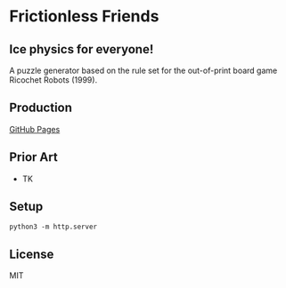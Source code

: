 # Frictionless Friends

## Ice physics for everyone!

A puzzle generator based on the rule set for the out-of-print board game Ricochet Robots (1999).

Production
----------

[GitHub Pages](https://jessechen.github.io/frictionless/)

Prior Art
---------

* TK

Setup
-----

`python3 -m http.server`

License
-------

MIT